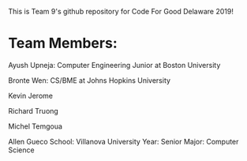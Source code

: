 This is Team 9's github repository for Code For Good Delaware 2019!

# Team Members:

Ayush Upneja: Computer Engineering Junior at Boston University

Bronte Wen: CS/BME at Johns Hopkins University

Kevin Jerome

Richard Truong

Michel Temgoua

Allen Gueco
    School: Villanova University
    Year: Senior
    Major: Computer Science
